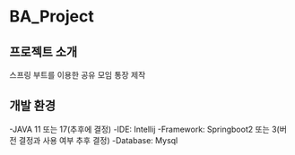 # BA_Project


## 프로젝트 소개
스프링 부트를 이용한 공유 모임 통장 제작

## 개발 환경
-JAVA 11 또는 17(추후에 결정)
-IDE: Intellij
-Framework: Springboot2 또는 3(버전 결정과 사용 여부 추후 결정)
-Database: Mysql

